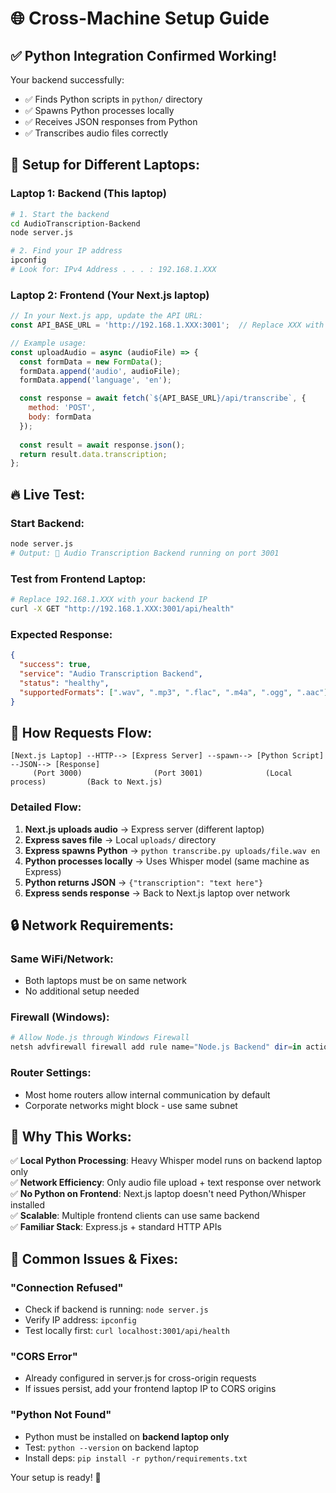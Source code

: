# 🌐 Cross-Machine Setup Guide

## ✅ **Python Integration Confirmed Working!**

Your backend successfully:
- ✅ Finds Python scripts in `python/` directory  
- ✅ Spawns Python processes locally
- ✅ Receives JSON responses from Python
- ✅ Transcribes audio files correctly

## 🔧 **Setup for Different Laptops:**

### **Laptop 1: Backend (This laptop)**
```bash
# 1. Start the backend
cd AudioTranscription-Backend
node server.js

# 2. Find your IP address
ipconfig
# Look for: IPv4 Address . . . : 192.168.1.XXX
```

### **Laptop 2: Frontend (Your Next.js laptop)**
```javascript
// In your Next.js app, update the API URL:
const API_BASE_URL = 'http://192.168.1.XXX:3001';  // Replace XXX with backend IP

// Example usage:
const uploadAudio = async (audioFile) => {
  const formData = new FormData();
  formData.append('audio', audioFile);
  formData.append('language', 'en');

  const response = await fetch(`${API_BASE_URL}/api/transcribe`, {
    method: 'POST',
    body: formData
  });
  
  const result = await response.json();
  return result.data.transcription;
};
```

## 🔥 **Live Test:**

### **Start Backend:**
```bash
node server.js
# Output: 🚀 Audio Transcription Backend running on port 3001
```

### **Test from Frontend Laptop:**
```bash
# Replace 192.168.1.XXX with your backend IP
curl -X GET "http://192.168.1.XXX:3001/api/health"
```

### **Expected Response:**
```json
{
  "success": true,
  "service": "Audio Transcription Backend",
  "status": "healthy",
  "supportedFormats": [".wav", ".mp3", ".flac", ".m4a", ".ogg", ".aac"]
}
```

## 🚀 **How Requests Flow:**

```
[Next.js Laptop] --HTTP--> [Express Server] --spawn--> [Python Script] --JSON--> [Response]
     (Port 3000)                (Port 3001)              (Local process)         (Back to Next.js)
```

### **Detailed Flow:**
1. **Next.js uploads audio** → Express server (different laptop)
2. **Express saves file** → Local `uploads/` directory  
3. **Express spawns Python** → `python transcribe.py uploads/file.wav en`
4. **Python processes locally** → Uses Whisper model (same machine as Express)
5. **Python returns JSON** → `{"transcription": "text here"}`
6. **Express sends response** → Back to Next.js laptop over network

## 🔒 **Network Requirements:**

### **Same WiFi/Network:**
- Both laptops must be on same network
- No additional setup needed

### **Firewall (Windows):**
```powershell
# Allow Node.js through Windows Firewall
netsh advfirewall firewall add rule name="Node.js Backend" dir=in action=allow protocol=TCP localport=3001
```

### **Router Settings:**
- Most home routers allow internal communication by default
- Corporate networks might block - use same subnet

## 🎯 **Why This Works:**

✅ **Local Python Processing**: Heavy Whisper model runs on backend laptop only  
✅ **Network Efficiency**: Only audio file upload + text response over network  
✅ **No Python on Frontend**: Next.js laptop doesn't need Python/Whisper installed  
✅ **Scalable**: Multiple frontend clients can use same backend  
✅ **Familiar Stack**: Express.js + standard HTTP APIs  

## 🚨 **Common Issues & Fixes:**

### **"Connection Refused"**
- Check if backend is running: `node server.js`
- Verify IP address: `ipconfig`
- Test locally first: `curl localhost:3001/api/health`

### **"CORS Error"**
- Already configured in server.js for cross-origin requests
- If issues persist, add your frontend laptop IP to CORS origins

### **"Python Not Found"**  
- Python must be installed on **backend laptop only**
- Test: `python --version` on backend laptop
- Install deps: `pip install -r python/requirements.txt`

Your setup is ready! 🎉